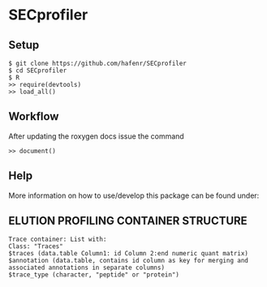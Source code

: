 # SECprofiler

## Setup
    $ git clone https://github.com/hafenr/SECprofiler
    $ cd SECprofiler
    $ R
    >> require(devtools)
    >> load_all()
    
## Workflow

After updating the roxygen docs issue the command

    >> document()

## Help

More information on how to use/develop this package can be found under:  [](http://r-pkgs.had.co.nz/intro.html)

## ELUTION PROFILING CONTAINER STRUCTURE
    Trace container: List with:
    Class: "Traces"
    $traces (data.table Column1: id Column 2:end numeric quant matrix)
    $annotation (data.table, contains id column as key for merging and associated annotations in separate columns)
    $trace_type (character, "peptide" or "protein")


